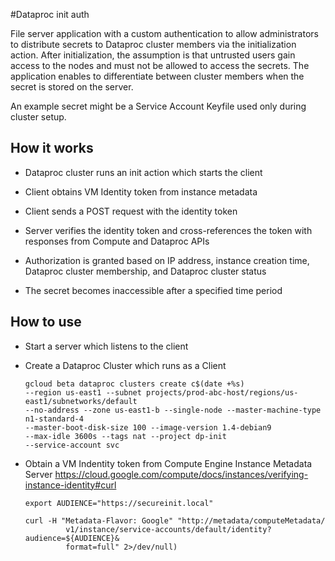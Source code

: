 #Dataproc init auth

File server application with a custom authentication to allow administrators to distribute secrets to Dataproc
cluster members via the initialization action. After initialization, the assumption is that untrusted users gain access 
to the nodes and must not be allowed to access the secrets. The application enables to differentiate between cluster
members when the secret is stored on the server. 

An example secret might be a Service Account Keyfile used only during cluster setup. 


## How it works

- Dataproc cluster runs an init action which starts the client

- Client obtains VM Identity token from instance metadata

- Client sends a POST request with the identity token

- Server verifies the identity token and cross-references the token with responses from Compute and Dataproc APIs

- Authorization is granted based on IP address, instance creation time, Dataproc cluster membership, and Dataproc cluster status

- The secret becomes inaccessible after a specified time period

## How to use

- Start a server which listens to the client

- Create a Dataproc Cluster which runs as a Client 
    ```
    gcloud beta dataproc clusters create c$(date +%s)
    --region us-east1 --subnet projects/prod-abc-host/regions/us-east1/subnetworks/default 
    --no-address --zone us-east1-b --single-node --master-machine-type n1-standard-4 
    --master-boot-disk-size 100 --image-version 1.4-debian9 
    --max-idle 3600s --tags nat --project dp-init 
    --service-account svc
    ```

- Obtain a VM Indentity token from Compute Engine Instance Metadata Server
https://cloud.google.com/compute/docs/instances/verifying-instance-identity#curl

    ```
    export AUDIENCE="https://secureinit.local"
    
    curl -H "Metadata-Flavor: Google" "http://metadata/computeMetadata/
             v1/instance/service-accounts/default/identity?audience=${AUDIENCE}&
             format=full" 2>/dev/null)
    ```





